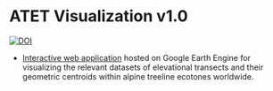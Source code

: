 # **ATET Visualization v1.0**
[![DOI](https://zenodo.org/badge/754369727.svg)](https://zenodo.org/doi/10.5281/zenodo.10729434)

- [Interactive web application](https://ee-treeline.projects.earthengine.app/view/alpine-treeline-elevational-transects) hosted on Google Earth Engine for visualizing the relevant datasets of elevational transects and their geometric centroids within alpine treeline ecotones worldwide.
